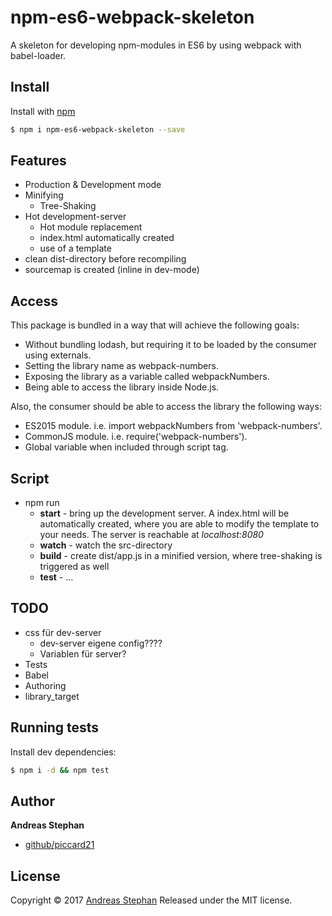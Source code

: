 # npm-es6-webpack-skeleton

A skeleton for developing npm-modules in ES6 by using webpack with babel-loader.

## Install

Install with [npm](https://www.npmjs.com/)

```sh
$ npm i npm-es6-webpack-skeleton --save
```  

## Features

* Production & Development mode
* Minifying
	* Tree-Shaking
* Hot development-server
	* Hot module replacement
	* index.html automatically created
	* use of a template 
* clean dist-directory before recompiling
* sourcemap is created (inline in dev-mode)

## Access 
This package is bundled in a way that will achieve the following goals:

* Without bundling lodash, but requiring it to be loaded by the consumer using externals.
* Setting the library name as webpack-numbers.
* Exposing the library as a variable called webpackNumbers.
* Being able to access the library inside Node.js.

Also, the consumer should be able to access the library the following ways:

* ES2015 module. i.e. import webpackNumbers from 'webpack-numbers'.
* CommonJS module. i.e. require('webpack-numbers').
* Global variable when included through script tag.


## Script

* npm run
  * **start** - bring up the development server. A index.html will be automatically created, where you are able to modify the template to your needs. The server is reachable at *localhost:8080*
  * **watch** - watch the src-directory
  * **build** - create dist/app.js in a minified version, where tree-shaking is triggered as well 
  * **test** - ...


## TODO
* css für dev-server
	* dev-server eigene config????
	* Variablen für server?
* Tests
* Babel
* Authoring
* library_target
 

## Running tests

Install dev dependencies:

```sh
$ npm i -d && npm test
```
 

## Author

**Andreas Stephan**

+ [github/piccard21](https://github.com/piccard21) 

## License

Copyright © 2017 [Andreas Stephan](https://github.com/piccard21)
Released under the MIT license. 
